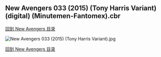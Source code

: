 ## New Avengers 033 (2015) (Tony Harris Variant) (digital) (Minutemen-Fantomex).cbr


[回到 New Avengers 目录](https://github.com/alicewish/markdown/blob/master/series/New-Avengers.md)


![New Avengers 033 (2015) (Tony Harris Variant).jpg](https://wx1.sinaimg.cn/large/6a9fdecaly1fr0wpvo0yoj21kw2ede83.jpg)

[回到 New Avengers 目录](https://github.com/alicewish/markdown/blob/master/series/New-Avengers.md)

